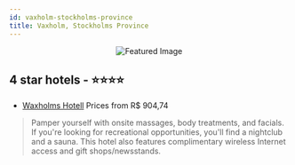 ```yaml
---
id: vaxholm-stockholms-province
title: Vaxholm, Stockholms Province
---
```


<center><img src="https://i.travelapi.com/hotels/12000000/11120000/11115300/11115298/a184859e_z.jpg" alt="Featured Image" /></center>


##  4 star hotels - ⭐️⭐️⭐️⭐️

-    [Waxholms Hotell](https://us.hurb.com/hotels/vaxholm/waxholms-hotell-JNP-JP068076?cmp=18055) Prices from R$ 904,74
   > Pamper yourself with onsite massages, body treatments, and facials. If you're looking for recreational opportunities, you'll find a nightclub and a sauna. This hotel also features complimentary wireless Internet access and gift shops/newsstands.
